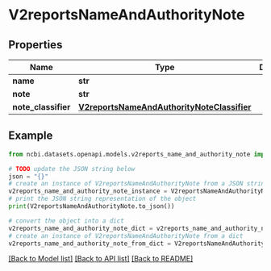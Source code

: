 # V2reportsNameAndAuthorityNote


## Properties

Name | Type | Description | Notes
------------ | ------------- | ------------- | -------------
**name** | **str** |  | [optional] 
**note** | **str** |  | [optional] 
**note_classifier** | [**V2reportsNameAndAuthorityNoteClassifier**](V2reportsNameAndAuthorityNoteClassifier.md) |  | [optional] 

## Example

```python
from ncbi.datasets.openapi.models.v2reports_name_and_authority_note import V2reportsNameAndAuthorityNote

# TODO update the JSON string below
json = "{}"
# create an instance of V2reportsNameAndAuthorityNote from a JSON string
v2reports_name_and_authority_note_instance = V2reportsNameAndAuthorityNote.from_json(json)
# print the JSON string representation of the object
print(V2reportsNameAndAuthorityNote.to_json())

# convert the object into a dict
v2reports_name_and_authority_note_dict = v2reports_name_and_authority_note_instance.to_dict()
# create an instance of V2reportsNameAndAuthorityNote from a dict
v2reports_name_and_authority_note_from_dict = V2reportsNameAndAuthorityNote.from_dict(v2reports_name_and_authority_note_dict)
```
[[Back to Model list]](../README.md#documentation-for-models) [[Back to API list]](../README.md#documentation-for-api-endpoints) [[Back to README]](../README.md)


